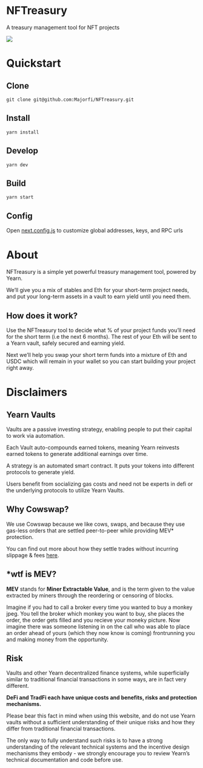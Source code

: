 # NFTreasury

A treasury management tool for NFT projects

[![](https://i.imgur.com/ikYne8h.gif)](https://nft-reasury.vercel.app/)

# Quickstart

## Clone

`git clone git@github.com:Majorfi/NFTreasury.git`

## Install

`yarn install`

## Develop

`yarn dev`

## Build

`yarn start`

## Config

Open [next.config.js](next.config.js) to customize global addresses, keys, and RPC urls

# About

NFTreasury is a simple yet powerful treasury management tool, powered by Yearn. 

We’ll give you a mix of stables and Eth for your short-term project needs, and put your long-term assets in a vault to earn yield until you need them.

## How does it work?

Use the NFTreasury tool to decide what % of your project funds you’ll need for the short term (i.e the next 6 months). The rest of your Eth will be sent to a Yearn vault, safely secured and earning yield.

Next we’ll help you swap your short term funds into a mixture of Eth and USDC which will remain in your wallet so you can start building your project right away.

# Disclaimers

## Yearn Vaults

Vaults are a passive investing strategy, enabling people to put their capital to work via automation.

Each Vault auto-compounds earned tokens, meaning Yearn reinvests earned tokens to generate additional earnings over time.

A strategy is an automated smart contract. It puts your tokens into different protocols to generate yield.

Users benefit from socializing gas costs and need not be experts in defi or the underlying protocols to utilize Yearn Vaults.

## Why Cowswap?

We use Cowswap because we like cows, swaps, and because they use gas-less orders that are settled peer-to-peer while providing MEV* protection.

You can find out more about how they settle trades without incurring slippage & fees [here](https://cowswap.exchange/#/faq?chain=mainnet).

## *wtf is MEV?

**MEV** stands for **Miner Extractable Value**, and is the term given to the value extracted by miners through the reordering or censoring of blocks.

Imagine if you had to call a broker every time you wanted to buy a monkey jpeg. You tell the broker which monkey you want to buy, she places the order, the order gets filled and you recieve your moneky picture. Now imagine there was someone listening in on the call who was able to place an order ahead of yours (which they now know is coming) frontrunning you and making money from the opportunity.

## Risk

Vaults and other Yearn decentralized finance systems, while superficially similar to traditional financial transactions in some ways, are in fact very different.

**DeFi and TradFi each have unique costs and benefits, risks and protection mechanisms.**

Please bear this fact in mind when using this website, and do not use Yearn vaults without a sufficient understanding of their unique risks and how they differ from traditional financial transactions.

The only way to fully understand such risks is to have a strong understanding of the relevant technical systems and the incentive design mechanisms they embody - we strongly encourage you to review Yearn’s technical documentation and code before use.

